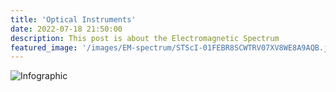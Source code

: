 ```yaml
---
title: 'Optical Instruments'
date: 2022-07-18 21:50:00
description: This post is about the Electromagnetic Spectrum
featured_image: '/images/EM-spectrum/STScI-01FEBR8SCWTRV07XV8WE8A9AQB.jpg'
---
```

![Infographic](/site/images/EM-spectrum/STScI-01FEBR8SCWTRV07XV8WE8A9AQB.jpg)
